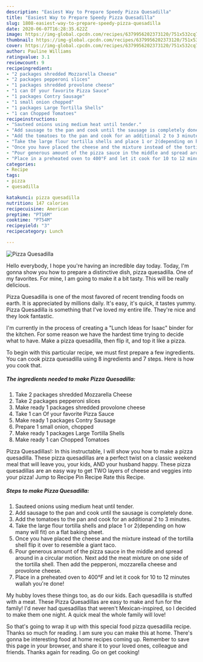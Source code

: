 ```yaml
---
description: "Easiest Way to Prepare Speedy Pizza Quesadilla"
title: "Easiest Way to Prepare Speedy Pizza Quesadilla"
slug: 1808-easiest-way-to-prepare-speedy-pizza-quesadilla
date: 2020-06-07T16:28:35.622Z
image: https://img-global.cpcdn.com/recipes/6379956202373120/751x532cq70/pizza-quesadilla-recipe-main-photo.jpg
thumbnail: https://img-global.cpcdn.com/recipes/6379956202373120/751x532cq70/pizza-quesadilla-recipe-main-photo.jpg
cover: https://img-global.cpcdn.com/recipes/6379956202373120/751x532cq70/pizza-quesadilla-recipe-main-photo.jpg
author: Pauline Williams
ratingvalue: 3.1
reviewcount: 9
recipeingredient:
- "2 packages shredded Mozzarella Cheese"
- "2 packages pepperoni slices"
- "1 packages shredded provolone cheese"
- "1 can Of your favorite Pizza Sauce"
- "1 packages Contry Sausage"
- "1 small onion chopped"
- "1 packages Large Tortilla Shells"
- "1 can Chopped Tomatoes"
recipeinstructions:
- "Sauteed onions using medium heat until tender."
- "Add sausage to the pan and cook until the sausage is completely done."
- "Add the tomatoes to the pan and cook for an additional 2 to 3 minutes."
- "Take the large flour tortilla shells and place 1 or 2(depending on how many will fit) on a flat baking sheet."
- "Once you have placed the cheese and the mixture instead of the tortilla shell flip it over to resemble a giant taco."
- "Pour generous amount of the pizza sauce in the middle and spread around in a circular motion. Next add the meat mixture on one side of the tortilla shell. Then add the pepperoni, mozzarella cheese and provolone cheese."
- "Place in a preheated oven to 400°F and let it cook for 10 to 12 minutes wallah you&#39;re done!"
categories:
- Recipe
tags:
- pizza
- quesadilla

katakunci: pizza quesadilla 
nutrition: 147 calories
recipecuisine: American
preptime: "PT16M"
cooktime: "PT54M"
recipeyield: "3"
recipecategory: Lunch

---
```



![Pizza Quesadilla](https://img-global.cpcdn.com/recipes/6379956202373120/751x532cq70/pizza-quesadilla-recipe-main-photo.jpg)

Hello everybody, I hope you're having an incredible day today. Today, I'm gonna show you how to prepare a distinctive dish, pizza quesadilla. One of my favorites. For mine, I am going to make it a bit tasty. This will be really delicious.

Pizza Quesadilla is one of the most favored of recent trending foods on earth. It is appreciated by millions daily. It's easy, it's quick, it tastes yummy. Pizza Quesadilla is something that I've loved my entire life. They're nice and they look fantastic.

I&#39;m currently in the process of creating a &#34;Lunch Ideas for Isaac&#34; binder for the kitchen. For some reason we have the hardest time trying to decide what to have. Make a pizza quesadilla, then flip it, and top it like a pizza.


To begin with this particular recipe, we must first prepare a few ingredients. You can cook pizza quesadilla using 8 ingredients and 7 steps. Here is how you cook that.

<!--inarticleads1-->

##### The ingredients needed to make Pizza Quesadilla:

1. Take 2 packages shredded Mozzarella Cheese
1. Take 2 packages pepperoni slices
1. Make ready 1 packages shredded provolone cheese
1. Take 1 can Of your favorite Pizza Sauce
1. Make ready 1 packages Contry Sausage
1. Prepare 1 small onion, chopped
1. Make ready 1 packages Large Tortilla Shells
1. Make ready 1 can Chopped Tomatoes


Pizza Quesadillas!: In this instructable, I will show you how to make a pizza quesadilla. These pizza quesadillas are a perfect twist on a classic weekend meal that will leave you, your kids, AND your husband happy. These pizza quesadillas are an easy way to get TWO layers of cheese and veggies into your pizza! Jump to Recipe Pin Recipe Rate this Recipe. 

<!--inarticleads2-->

##### Steps to make Pizza Quesadilla:

1. Sauteed onions using medium heat until tender.
1. Add sausage to the pan and cook until the sausage is completely done.
1. Add the tomatoes to the pan and cook for an additional 2 to 3 minutes.
1. Take the large flour tortilla shells and place 1 or 2(depending on how many will fit) on a flat baking sheet.
1. Once you have placed the cheese and the mixture instead of the tortilla shell flip it over to resemble a giant taco.
1. Pour generous amount of the pizza sauce in the middle and spread around in a circular motion. Next add the meat mixture on one side of the tortilla shell. Then add the pepperoni, mozzarella cheese and provolone cheese.
1. Place in a preheated oven to 400°F and let it cook for 10 to 12 minutes wallah you&#39;re done!


My hubby loves these things too, as do our kids. Each quesadilla is stuffed with a meat. These Pizza Quesadillas are easy to make and fun for the family! I&#39;d never had quesadillas that weren&#39;t Mexican-inspired, so I decided to make them one night. A quick meal the whole family will love! 

So that's going to wrap it up with this special food pizza quesadilla recipe. Thanks so much for reading. I am sure you can make this at home. There's gonna be interesting food at home recipes coming up. Remember to save this page in your browser, and share it to your loved ones, colleague and friends. Thanks again for reading. Go on get cooking!
